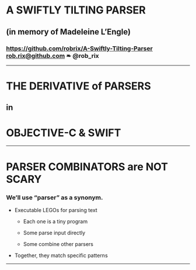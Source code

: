 # A SWIFTLY TILTING PARSER

## (in memory of Madeleine L’Engle)

### https://github.com/robrix/A-Swiftly-Tilting-Parser <br/> rob.rix@github.com ❧ @rob_rix

---

# THE DERIVATIVE of PARSERS
## in
# OBJECTIVE-C & SWIFT

---

# PARSER COMBINATORS are NOT SCARY

### We’ll use “parser” as a synonym.

- Executable LEGOs for parsing text

	- Each one is a tiny program

	- Some parse input directly
	
	- Some combine other parsers

- Together, they match specific patterns

---
